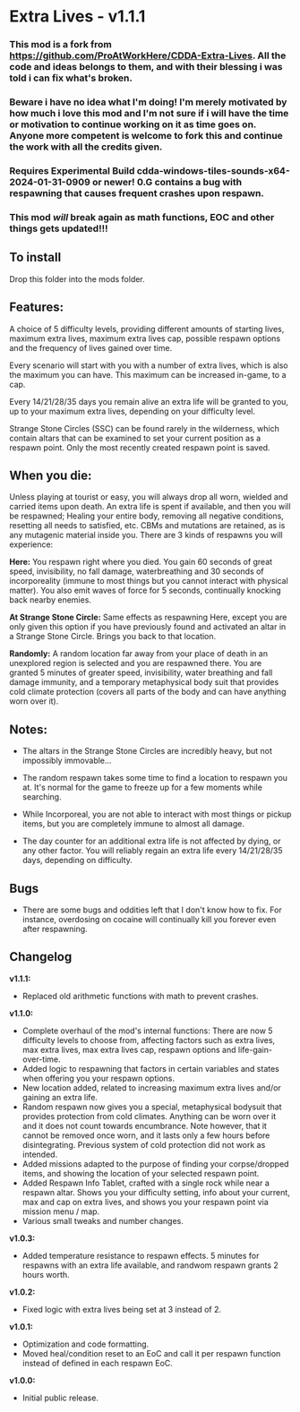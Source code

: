 # Extra Lives - v1.1.1

### This mod is a fork from https://github.com/ProAtWorkHere/CDDA-Extra-Lives. All the code and ideas belongs to them, and with their blessing i was told i can fix what's broken. 

### Beware i have no idea what I'm doing! I'm merely motivated by how much i love this mod and I'm not sure if i will have the time or motivation to continue working on it as time goes on. Anyone more competent is welcome to fork this and continue the work with all the credits given.

### Requires Experimental Build cdda-windows-tiles-sounds-x64-2024-01-31-0909 or newer! 0.G contains a bug with respawning that causes frequent crashes upon respawn. 

### This mod *will* break again as math functions, EOC and other things gets updated!!!


## **To install**
Drop this folder into the mods folder.

## **Features:**

A choice of 5 difficulty levels, providing different amounts of starting lives, maximum extra lives, maximum extra lives cap, possible respawn options and the frequency of lives gained over time.

Every scenario will start with you with a number of extra lives, which is also the maximum you can have. This maximum can be increased in-game, to a cap.

Every 14/21/28/35 days you remain alive an extra life will be granted to you, up to your maximum extra lives, depending on your difficulty level.

Strange Stone Circles (SSC) can be found rarely in the wilderness, which contain altars that can be examined to set your current position as a respawn point. Only the most recently created respawn point is saved.

## **When you die:**

Unless playing at tourist or easy, you will always drop all worn, wielded and carried items upon death. An extra life is spent if available, and then you will be respawned; Healing your entire body, removing all negative conditions, resetting all needs to satisfied, etc. CBMs and mutations are retained, as is any mutagenic material inside you. There are 3 kinds of respawns you will experience:

**Here:** You respawn right where you died. You gain 60 seconds of great speed, invisibility, no fall damage, waterbreathing and 30 seconds of incorporeality (immune to most things but you cannot interact with physical matter). You also emit waves of force for 5 seconds, continually knocking back nearby enemies.

**At Strange Stone Circle:** Same effects as respawning Here, except you are only given this option if you have previously found and activated an altar in a Strange Stone Circle. Brings you back to that location.

**Randomly:** A random location  far away from your place of death in an unexplored region is selected and you are respawned there. You are granted 5 minutes of greater speed, invisibility, water breathing and fall damage immunity, and a temporary metaphysical body suit that provides cold climate protection (covers all parts of the body and can have anything worn over it).

## **Notes:**

- The altars in the Strange Stone Circles are incredibly heavy, but not impossibly immovable...

- The random respawn takes some time to find a location to respawn you at. It's normal for the game to freeze up for a few moments while searching.

- While Incorporeal, you are not able to interact with most things or pickup items, but you are completely immune to almost all damage.

- The day counter for an additional extra life is not affected by dying, or any other factor. You will reliably regain an extra life every 14/21/28/35 days, depending on difficulty.

## **Bugs**
- There are some bugs and oddities left that I don't know how to fix. For instance, overdosing on cocaine will continually kill you forever even after respawning.

## **Changelog**

**v1.1.1:** 
- Replaced old arithmetic functions with math to prevent crashes. 

**v1.1.0:** 
- Complete overhaul of the mod's internal functions: There are now 5 difficulty levels to choose from, affecting factors such as extra lives, max extra lives, max extra lives cap, respawn options and life-gain-over-time.
- Added logic to respawning that factors in certain variables and states when offering you your respawn options.
- New location added, related to increasing maximum extra lives and/or gaining an extra life.
- Random respawn now gives you a special, metaphysical bodysuit that provides protection from cold climates. Anything can be worn over it and it does not count towards encumbrance. Note however, that it cannot be removed once worn, and it lasts only a few hours before disintegrating. Previous system of cold protection did not work as intended.
- Added missions adapted to the purpose of finding your corpse/dropped items, and showing the location of your selected respawn point.
- Added Respawn Info Tablet, crafted with a single rock while near a respawn altar. Shows you your difficulty setting, info about your current, max and cap on extra lives, and shows you your respawn point via mission menu / map.
- Various small tweaks and number changes.

**v1.0.3:** 
- Added temperature resistance to respawn effects. 5 minutes for respawns with an extra life available, and randwom respawn grants 2 hours worth.

**v1.0.2:** 
- Fixed logic with extra lives being set at 3 instead of 2.

**v1.0.1:** 
- Optimization and code formatting.
- Moved heal/condition reset to an EoC and call it per respawn function instead of defined in each respawn EoC.

**v1.0.0:** 
- Initial public release.